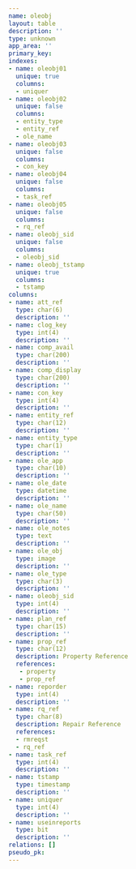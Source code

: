 ```yaml
---
name: oleobj
layout: table
description: ''
type: unknown
app_area: ''
primary_key: 
indexes:
- name: oleobj01
  unique: true
  columns:
  - uniquer
- name: oleobj02
  unique: false
  columns:
  - entity_type
  - entity_ref
  - ole_name
- name: oleobj03
  unique: false
  columns:
  - con_key
- name: oleobj04
  unique: false
  columns:
  - task_ref
- name: oleobj05
  unique: false
  columns:
  - rq_ref
- name: oleobj_sid
  unique: false
  columns:
  - oleobj_sid
- name: oleobj_tstamp
  unique: true
  columns:
  - tstamp
columns:
- name: att_ref
  type: char(6)
  description: ''
- name: clog_key
  type: int(4)
  description: ''
- name: comp_avail
  type: char(200)
  description: ''
- name: comp_display
  type: char(200)
  description: ''
- name: con_key
  type: int(4)
  description: ''
- name: entity_ref
  type: char(12)
  description: ''
- name: entity_type
  type: char(1)
  description: ''
- name: ole_app
  type: char(10)
  description: ''
- name: ole_date
  type: datetime
  description: ''
- name: ole_name
  type: char(50)
  description: ''
- name: ole_notes
  type: text
  description: ''
- name: ole_obj
  type: image
  description: ''
- name: ole_type
  type: char(3)
  description: ''
- name: oleobj_sid
  type: int(4)
  description: ''
- name: plan_ref
  type: char(15)
  description: ''
- name: prop_ref
  type: char(12)
  description: Property Reference
  references:
   - property
   - prop_ref
- name: reporder
  type: int(4)
  description: ''
- name: rq_ref
  type: char(8)
  description: Repair Reference
  references:
  - rmreqst
  - rq_ref
- name: task_ref
  type: int(4)
  description: ''
- name: tstamp
  type: timestamp
  description: ''
- name: uniquer
  type: int(4)
  description: ''
- name: useinreports
  type: bit
  description: ''
relations: []
pseudo_pk: 
---
```



